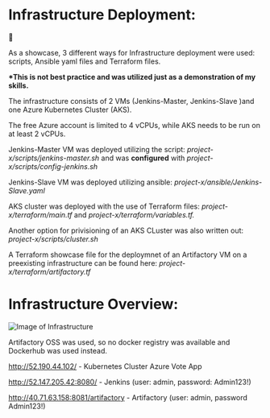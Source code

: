 # Infrastructure Deployment:
:rocket:

As a showcase, 3 different ways for Infrastructure deployment were used: scripts, Ansible yaml files and Terraform files.

**\*This is not best practice and was utilized just as a demonstration of my skills.**

The infrastructure consists of 2 VMs (Jenkins-Master, Jenkins-Slave )and one Azure Kubernetes Cluster (AKS).

The free Azure account is limited to 4 vCPUs, while AKS needs to be run on at least 2 vCPUs.

Jenkins-Master VM was deployed utilizing the script: *project-x/scripts/jenkins-master.sh* and was **configured** with *project-x/scripts/config-jenkins.sh*

Jenkins-Slave VM was deployed utilizing ansible: *project-x/ansible/Jenkins-Slave.yaml*

AKS cluster was deployed with the use of Terraform files: *project-x/terraform/main.tf* and *project-x/terraform/variables.tf.*

Another option for privisioning of an AKS CLuster was also written out: *project-x/scripts/cluster.sh*

A Terraform showcase file for the deploymnet of an Artifactory VM on a preexisting infrastructure can be found here: *project-x/terraform/artifactory.tf*

# Infrastructure Overview:

![Image of Infrastructure](https://i.ibb.co/Ld8Vbz7/Screenshot-2020-09-23-212008.png)


Artifactory OSS was used, so no docker registry was available and Dockerhub was used instead.

http://52.190.44.102/ - Kubernetes Cluster Azure Vote App

http://52.147.205.42:8080/ - Jenkins (user: admin, password: Admin123!)

http://40.71.63.158:8081/artifactory - Artifactory (user: admin, password Admin123!)






